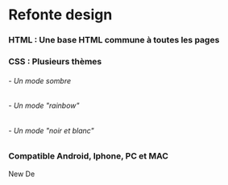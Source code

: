 # Refonte design

### HTML : Une base HTML commune à toutes les pages

### CSS : Plusieurs thèmes

###### - Un mode sombre
###### - Un mode "rainbow"
###### - Un mode "noir et blanc"

### Compatible Android, Iphone, PC et MAC


New De

